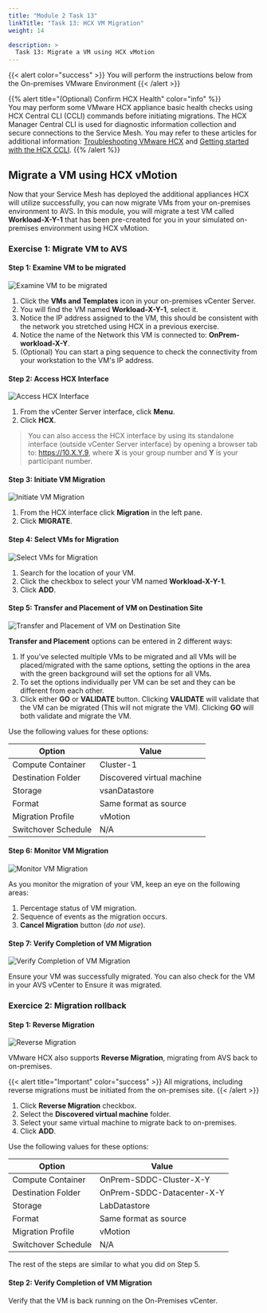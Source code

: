 ```yaml
---
title: "Module 2 Task 13"
linkTitle: "Task 13: HCX VM Migration"
weight: 14

description: >
  Task 13: Migrate a VM using HCX vMotion
---
```


{{< alert color="success" >}}
You will perform the instructions below from the On-premises VMware Environment
{{< /alert >}}

{{% alert title="(Optional) Confirm HCX Health" color="info" %}}  
You may perform some VMware HCX appliance basic health checks using HCX Central CLI (CCLI) commands before initiating migrations. The HCX Manager Central CLI is used for diagnostic information collection and secure connections to the Service Mesh. You may refer to these articles for additional information: [Troubleshooting VMware HCX](https://defaultreasoning.com/2023/01/17/troubleshooting-vmware-hcx/) and [Getting started with the HCX CCLI](https://hcx.design/2019/11/08/getting-started-with-the-hcx-central-cli-ccli/).
{{% /alert %}} 

## **Migrate a VM using HCX vMotion**

Now that your Service Mesh has deployed the additional appliances HCX will utilize successfully, you can now migrate VMs from your on-premises environment to AVS. In this module, you will migrate a test VM called **Workload-X-Y-1** that has been pre-created for you in your simulated on-premises environment using HCX vMotion.

### **Exercise 1: Migrate VM to AVS**

#### Step 1: Examine VM to be migrated

![Examine VM to be migrated](Mod2Task13Pic1.png)

1. Click the **VMs and Templates** icon in your on-premises vCenter Server.
2. You will find the VM named **Workload-X-Y-1**, select it.
3. Notice the IP address assigned to the VM, this should be consistent with the network you stretched using HCX in a previous exercise.
4. Notice the name of the Network this VM is connected to: **OnPrem-workload-X-Y**.
5. (Optional) You can start a ping sequence to check the connectivity from your workstation to the VM's IP address.

#### Step 2: Access HCX Interface

![Access HCX Interface](Mod2Task13Pic2.png)

1. From the vCenter Server interface, click **Menu**.
2. Click **HCX**.

> You can also access the HCX interface by using its standalone interface (outside vCenter Server interface) by opening a browser tab to: https://10.X.Y.9, where **X** is your group number and **Y** is your participant number.

#### Step 3: Initiate VM Migration

![Initiate VM Migration](Mod2Task13Pic3.png)

1. From the HCX interface click **Migration** in the left pane.
2. Click **MIGRATE**.


#### Step 4: Select VMs for Migration

![Select VMs for Migration](Mod2Task13Pic4.png)

1. Search for the location of your VM.
2. Click the checkbox to select your VM named **Workload-X-Y-1**.
3. Click **ADD**.

#### Step 5: Transfer and Placement of VM on Destination Site

![Transfer and Placement of VM on Destination Site](Mod2Task13Pic5.png)

**Transfer and Placement** options can be entered in 2 different ways:
1. If you've selected multiple VMs to be migrated and all VMs will be placed/migrated with the same options, setting the options in the area with the green background will set the options for all VMs.
2. To set the options individually per VM can be set and they can be different from each other.
3. Click either **GO** or **VALIDATE** button. Clicking **VALIDATE** will validate that the VM can be migrated (This will not migrate the VM). Clicking **GO** will both validate and migrate the VM.

Use the following values for these options:

|       Option        |    Value                   |
|---------------------|----------------------------|
| Compute Container   | Cluster-1                  |
| Destination Folder  | Discovered virtual machine |
| Storage             | vsanDatastore              |
| Format              | Same format as source      |
| Migration Profile   | vMotion                    |
| Switchover Schedule | N/A                        |

#### Step 6: Monitor VM Migration

![Monitor VM Migration](Mod2Task13Pic6.png)

As you monitor the migration of your VM, keep an eye on the following areas:
1. Percentage status of VM migration.
2. Sequence of events as the migration occurs.
3. **Cancel Migration** button (*do not use*).

#### Step 7: Verify Completion of VM Migration

![Verify Completion of VM Migration](Mod2Task13Pic7.png)

Ensure your VM was successfully migrated. You can also check for the VM in your AVS vCenter to Ensure it was migrated.

### Exercice 2: Migration rollback

#### Step 1: Reverse Migration

![Reverse Migration](Mod2Task13Pic8.png)

VMware HCX also supports **Reverse Migration**, migrating from AVS back to on-premises. 

{{< alert title="Important" color="success" >}}
All migrations, including reverse migrations must be initiated from the on-premises site.
{{< /alert >}}

1. Click **Reverse Migration** checkbox.
2. Select the **Discovered virtual machine** folder.
3. Select your same virtual machine to migrate back to on-premises.
4. Click **ADD**.

Use the following values for these options:

|       Option        |    Value                   |
|---------------------|----------------------------|
| Compute Container   | OnPrem-SDDC-Cluster-X-Y    |
| Destination Folder  | OnPrem-SDDC-Datacenter-X-Y |
| Storage             | LabDatastore               |
| Format              | Same format as source      |
| Migration Profile   | vMotion                    |
| Switchover Schedule | N/A                        |

The rest of the steps are similar to what you did on Step 5.

#### Step 2: Verify Completion of VM Migration

Verify that the VM is back running on the On-Premises vCenter.